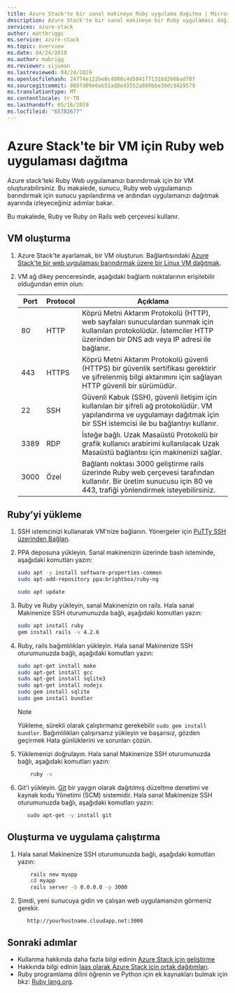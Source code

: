```yaml
---
title: Azure Stack'te bir sanal makineye Ruby uygulama dağıtma | Microsoft Docs
description: Azure Stack'te bir sanal makineye bir Ruby uygulaması dağıtın.
services: azure-stack
author: mattbriggs
ms.service: azure-stack
ms.topic: overview
ms.date: 04/24/2019
ms.author: mabrigg
ms.reviewer: sijuman
ms.lastreviewed: 04/24/2019
ms.openlocfilehash: 24774e122be0c4088c4d5841f71318d266bad78f
ms.sourcegitcommit: 889fd09e0ab51ad0e43552a800bbe39dc9429579
ms.translationtype: MT
ms.contentlocale: tr-TR
ms.lasthandoff: 05/16/2019
ms.locfileid: "65782677"
---
```

# <a name="how-to-deploy-a-ruby-web-app-to-a-vm-in-azure-stack"></a>Azure Stack'te bir VM için Ruby web uygulaması dağıtma

Azure stack'teki Ruby Web uygulamanızı barındırmak için bir VM oluşturabilirsiniz. Bu makalede, sunucu, Ruby web uygulamanızı barındırmak için sunucu yapılandırma ve ardından uygulamanızı dağıtmak ayarında izleyeceğiniz adımlar bakar.



Bu makalede, Ruby ve Ruby on Rails web çerçevesi kullanır.

## <a name="create-a-vm"></a>VM oluşturma

1. Azure Stack'te ayarlamak, bir VM oluşturun. Bağlantısındaki [Azure Stack'te bir web uygulaması barındırmak üzere bir Linux VM dağıtmak](azure-stack-dev-start-howto-deploy-linux.md).

2. VM ağ dikey penceresinde, aşağıdaki bağlantı noktalarının erişilebilir olduğundan emin olun:

    | Port | Protocol | Açıklama |
    | --- | --- | --- |
    | 80 | HTTP | Köprü Metni Aktarım Protokolü (HTTP), web sayfaları sunuculardan sunmak için kullanılan protokolüdür. İstemciler HTTP üzerinden bir DNS adı veya IP adresi ile bağlanır. |
    | 443 | HTTPS | Köprü Metni Aktarım Protokolü güvenli (HTTPS) bir güvenlik sertifikası gerektirir ve şifrelenmiş bilgi aktarımını için sağlayan HTTP güvenli bir sürümüdür.  |
    | 22 | SSH | Güvenli Kabuk (SSH), güvenli iletişim için kullanılan bir şifreli ağ protokolüdür. VM yapılandırma ve uygulamayı dağıtmak için bir SSH istemcisi ile bu bağlantıyı kullanır. |
    | 3389 | RDP | İsteğe bağlı. Uzak Masaüstü Protokolü bir grafik kullanıcı arabirimi kullanılacak Uzak Masaüstü bağlantısı için makinenizi sağlar.   |
    | 3000 | Özel | Bağlantı noktası 3000 geliştirme rails üzerinde Ruby web çerçevesi tarafından kullanılır. Bir üretim sunucusu için 80 ve 443, trafiği yönlendirmek isteyebilirsiniz. |

## <a name="install-ruby"></a>Ruby’yi yükleme

1. SSH istemcinizi kullanarak VM'nize bağlanın. Yönergeler için [PuTTy SSH üzerinden Bağlan](azure-stack-dev-start-howto-ssh-public-key.md#connect-via-ssh-with-putty).
1. PPA deposuna yükleyin. Sanal makinenizin üzerinde bash isteminde, aşağıdaki komutları yazın:

    ```bash  
    sudo apt -y install software-properties-common
    sudo apt-add-repository ppa:brightbox/ruby-ng

    sudo apt update
    ```

2. Ruby ve Ruby yükleyin, sanal Makinenizin on rails. Hala sanal Makinenize SSH oturumunuzda bağlı, aşağıdaki komutları yazın:

    ```bash  
    sudo apt install ruby
    gem install rails -v 4.2.6
    ```

3. Ruby, rails bağımlılıkları yükleyin. Hala sanal Makinenize SSH oturumunuzda bağlı, aşağıdaki komutları yazın:

    ```bash  
    sudo apt-get install make
    sudo apt-get install gcc
    sudo apt-get install sqlite3
    sudo apt-get install nodejs
    sudo gem install sqlite
    sudo gem install bundler
    ```

    > [!Note]  
    > Yükleme, sürekli olarak çalıştırmanız gerekebilir `sudo gem install bundler`. Bağımlılıkları çalışırsanız yükleyin ve başarısız, gözden geçirmek Hata günlüklerini ve sorunları çözün.

4. Yüklemenizi doğrulayın. Hala sanal Makinenize SSH oturumunuzda bağlı, aşağıdaki komutları yazın:

    ```bash  
        ruby -v
    ```

3. Git'i yükleyin. [Git](https://git-scm.com) bir yaygın olarak dağıtılmış düzeltme denetimi ve kaynak kodu Yönetimi (SCM) sistemidir. Hala sanal Makinenize SSH oturumunuzda bağlı, aşağıdaki komutları yazın:

    ```bash  
       sudo apt-get -y install git
    ```

## <a name="create-and-run-an-app"></a>Oluşturma ve uygulama çalıştırma

1. Hala sanal Makinenize SSH oturumunuzda bağlı, aşağıdaki komutları yazın:

    ```bash
        rails new myapp
        cd myapp
        rails server -b 0.0.0.0 -p 3000
    ```

2.  Şimdi, yeni sunucuya gidin ve çalışan web uygulamanızın görmeniz gerekir.

    ```HTTP  
       http://yourhostname.cloudapp.net:3000
    ```

## <a name="next-steps"></a>Sonraki adımlar

- Kullanma hakkında daha fazla bilgi edinin [Azure Stack için geliştirme](azure-stack-dev-start.md)
- Hakkında bilgi edinin [Iaas olarak Azure Stack için ortak dağıtımları](azure-stack-dev-start-deploy-app.md).
- Ruby programlama dilini öğrenin ve Python için ek kaynakları bulmak için bkz: [Ruby lang.org](https://www.ruby-lang.org).